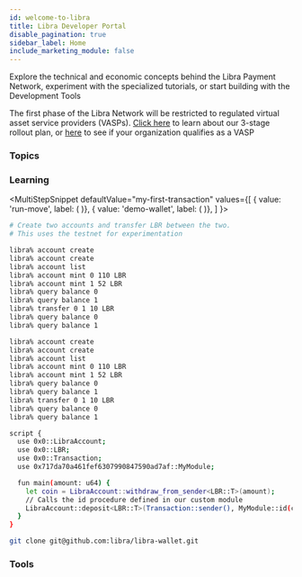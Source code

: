 ```yaml
---
id: welcome-to-libra
title: Libra Developer Portal
disable_pagination: true
sidebar_label: Home
include_marketing_module: false
---
```


Explore the technical and economic concepts behind the Libra Payment Network, experiment with the specialized tutorials, or start building with the Development Tools

<NotificationBar>
  <p>
    The first phase of the Libra Network will be restricted to regulated virtual asset service providers (VASPs). <a href="">Click here</a> to learn about our 3-stage rollout plan, or <a href="">here</a> to see if your organization qualifies as a VASP
  </p>
</NotificationBar>

### Topics

<CardsWrapper>
  <OverlayCard
    description="Protocol Overview, Transaction Types, Nodes, Accounts"
    icon="img/core-contributors.svg"
    iconDark="img/core-contributors-dark.svg"
    title="Libra Core"
    to="/docs/core/overview"
  />
  <OverlayCard
    description="Requirements, Configuration, Running a Local Network"
    icon="img/node-operators.svg"
    iconDark="img/node-operators-dark.svg"
    title="Nodes"
    to="/docs/node/overview"
  />
  <OverlayCard
    description="Develop a wallet for the Libra Payment Network"
    icon="img/wallet-app.svg"
    iconDark="img/wallet-app-dark.svg"
    title="Wallets"
    to="/docs/wallet-app/overview"
  />
  <OverlayCard
    description="Integration, Libra Reference Merchant"
    icon="img/docs/merchant-solutions.svg"
    iconDark="img/docs/merchant-solutions-dark.svg"
    title="Merchants"
    to="/docs/merchant/overview"
  />
  <OverlayCard
    description="Key Components,  Writing Modules,  Testing & Debugging"
    icon="img/move.svg"
    iconDark="img/move-dark.svg"
    title="Move"
    to="/docs/move/overview"
  />
</CardsWrapper>

### Learning

<MultiStepSnippet
  defaultValue="my-first-transaction"
  values={[
    { value: 'run-move', label: (
      <ColorCard
        color="purpleDark"
        icon="img/docs/try-a-wallet.svg"
        overlay="Execute a sample Move script in a local network "
        title="Wallet Demo"
        type="snippetTab"
      />
    )},
    { value: 'demo-wallet', label: (
      <ColorCard
        color="purpleLight"
        icon="img/docs/move-program.svg"
        overlay="Demo the Libra Reference Wallet to learn how wallets work on the blockchain."
        title="Merchant Demo"
        type="snippetTab"
      />
    )},
  ]
}>
<MultiStepTabItem value="my-first-transaction" learnMoreLink="/docs/core/my-first-transaction">

```bash
# Create two accounts and transfer LBR between the two.
# This uses the testnet for experimentation

libra% account create
libra% account create
libra% account list
libra% account mint 0 110 LBR
libra% account mint 1 52 LBR
libra% query balance 0
libra% query balance 1
libra% transfer 0 1 10 LBR
libra% query balance 0
libra% query balance 1

libra% account create
libra% account create
libra% account list
libra% account mint 0 110 LBR
libra% account mint 1 52 LBR
libra% query balance 0
libra% query balance 1
libra% transfer 0 1 10 LBR
libra% query balance 0
libra% query balance 1
```

</MultiStepTabItem>
<MultiStepTabItem value="run-move" learnMoreLink="/docs/move/run-move-locally">

```bash
script {
  use 0x0::LibraAccount;
  use 0x0::LBR;
  use 0x0::Transaction;
  use 0x717da70a461fef6307990847590ad7af::MyModule;

  fun main(amount: u64) {
    let coin = LibraAccount::withdraw_from_sender<LBR::T>(amount);
    // Calls the id procedure defined in our custom module
    LibraAccount::deposit<LBR::T>(Transaction::sender(), MyModule::id(coin));
  }
}
```

</MultiStepTabItem>
<MultiStepTabItem value="demo-wallet">

```bash
git clone git@github.com:libra/libra-wallet.git
```

</MultiStepTabItem>
</MultiStepSnippet>

### Tools

<CardsWrapper cardsPerRow={4}>
  <SimpleCard
    icon="img/document.svg"
    iconDark="img/document-dark.svg"
    title="SDKs"
    to="/docs/core/contributing"
  />
  <SimpleCard
    icon="img/core-contributors.svg"
    iconDark="img/core-contributors-dark.svg"
    title="CLI"
    to="/docs/core/contributing"
  />
  <SimpleCard
    icon="img/github.svg"
    iconDark="img/github-dark.svg"
    title="GitHub"
    to="/docs/core/contributing"
  />
  <SimpleCard
    icon="img/github.svg"
    iconDark="img/github-dark.svg"
    title="Rust Crates"
    to="/docs/core/contributing"
  />
</CardsWrapper>
